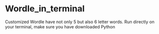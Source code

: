 # Wordle_in_terminal
Customized Wordle have not only 5 but also 6 letter words. Run directly on your terminal, make sure you have downloaded Python
